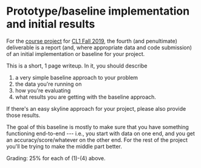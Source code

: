 # Prototype/baseline implementation and initial results

For the [course project](README.md) for [CL1 Fall 2019](https://github.com/hal3/cl1f19umd), the fourth (and penultimate) deliverable is a report (and, where appropriate data and code submission) of an initial implementation or baseline for your project.

This is a short, 1 page writeup. In it, you should describe
1. a very simple baseline approach to your problem
1. the data you're running on
1. how you're evaluating
1. what results you are getting with the baseline approach.

If there's an easy skyline approach for your project, please also provide those results.

The goal of this baseline is mostly to make sure that you have something functioning end-to-end --- i.e., you start with data on one end, and you get an accuracy/score/whatever on the other end. For the rest of the project you'll be trying to make the middle part better.

Grading: 25% for each of (1)-(4) above.
